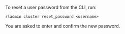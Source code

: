 To reset a user password from the CLI, run:

`rladmin cluster reset_password <username>`

You are asked to enter and confirm the new password.